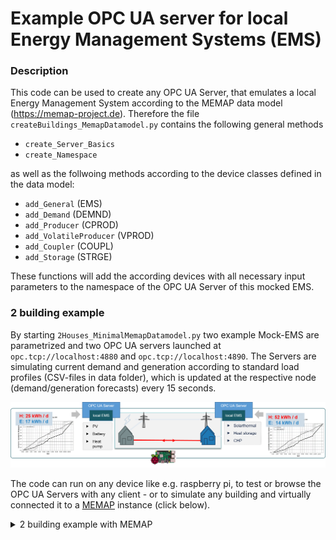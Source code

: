 # Example OPC UA server for local Energy Management Systems (EMS)

### Description
This code can be used to create any OPC UA Server, that emulates a local Energy Management System according to the MEMAP data model (https://memap-project.de). Therefore the file `createBuildings_MemapDatamodel.py` contains the following general methods
* `create_Server_Basics`
* `create_Namespace`  

as well as the follwoing methods according to the device classes defined in the data model:   

* `add_General` (EMS)
* `add_Demand` (DEMND)
* `add_Producer` (CPROD)
* `add_VolatileProducer` (VPROD)
* `add_Coupler` (COUPL)
* `add_Storage` (STRGE)  
 
These functions will add the according devices with all necessary input parameters to the namespace of the OPC UA Server of this mocked EMS.

### 2 building example
By starting `2Houses_MinimalMemapDatamodel.py` two example Mock-EMS are parametrized and two OPC UA servers launched at `opc.tcp://localhost:4880` and `opc.tcp://localhost:4890`. The Servers are simulating current demand and generation according to standard load profiles (CSV-files in data folder), which is updated at the respective node (demand/generation forecasts) every 15 seconds.


![alt text](https://github.com/JanAxelMayer/Building_OPCUA_Server/blob/master/Old%20Versions/2Houses_NoMemap.png)

The code can run on any device like e.g. raspberry pi, to test or browse the OPC UA Servers with any client - or to simulate any building and virtually connected it to a [MEMAP](https://git.fortiss.org/ASCI-public/memap/-/tree/main/projects) instance (click below).

<details>
<summary> 2 building example with MEMAP </summary>
  
![alt text](https://github.com/JanAxelMayer/Building_OPCUA_Server/blob/master/Old%20Versions/2Houses.png)

![JSON File for the 2 Building example](https://github.com/JanAxelMayer/Building_OPCUA_Server/blob/master/Old%20Versions/2HOUSES_DM_local.json)
  
</details>

